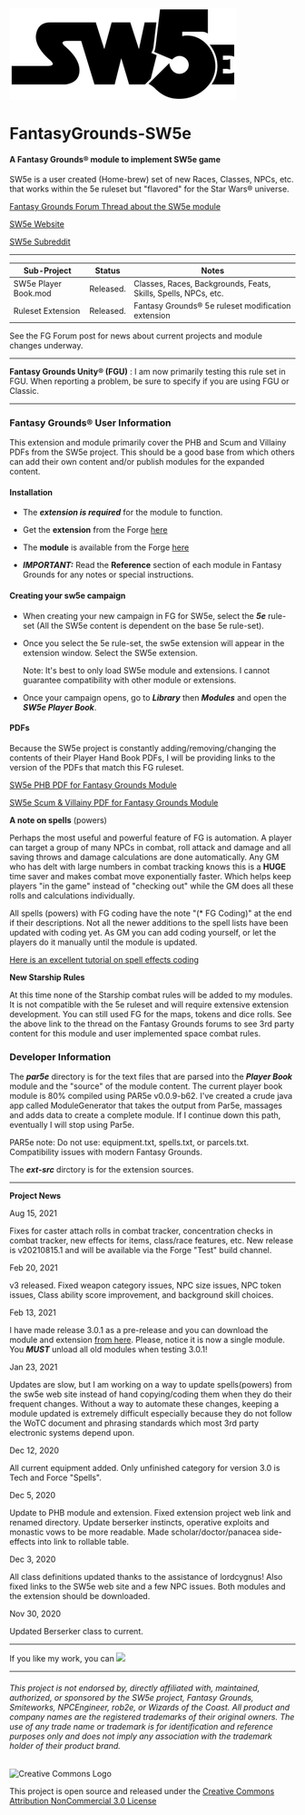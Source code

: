 ![alt text](https://github.com/BeeGrinder/FantasyGrounds-SW5e/blob/master/SW5EBW.png "SW5e")
# FantasyGrounds-SW5e
#### A Fantasy Grounds&reg; module to implement SW5e game

SW5e is a user created (Home-brew) set of new Races, Classes, NPCs, etc. that works within the 5e ruleset but "flavored" for the Star Wars&reg; universe.

[Fantasy Grounds Forum Thread about the SW5e module](https://www.fantasygrounds.com/forums/showthread.php?47628-SW5e-a-star-wars-home-brew-on-the-5e-rule-set)

[SW5e Website](https://sw5e.com/)

[SW5e Subreddit](https://www.reddit.com/r/sw5e/)

---

|Sub-Project | Status | Notes |
| --- | --- | -- |
|SW5e Player Book.mod | Released. | Classes, Races, Backgrounds, Feats, Skills, Spells, NPCs, etc.|
|Ruleset Extension | Released. | Fantasy Grounds&reg; 5e ruleset modification extension |

See the FG Forum post for news about current projects and module changes underway.

---

__Fantasy Grounds Unity&reg; (FGU)__ : I am now primarily testing this rule set in FGU.  When reporting a problem, be sure to specify if you are using FGU or Classic.

---

### Fantasy Grounds&reg; User Information

This extension and module primarily cover the PHB and Scum and Villainy PDFs from the SW5e project.  This should be a good base from which others can add their own content and/or publish modules for the expanded content.

#### Installation

* The *__extension is required__* for the module to function.  

* Get the __extension__ from the Forge [here](https://forge.fantasygrounds.com/shop/items/53/view)

* The __module__ is available from the Forge [here](https://forge.fantasygrounds.com/shop/items/44/view)
 

* __*IMPORTANT:*__ Read the __Reference__ section of each module in Fantasy Grounds for any notes or special instructions.

#### Creating your sw5e campaign

* When creating your new campaign in FG for SW5e, select the *__5e__* rule-set (All the SW5e content is dependent on the base 5e rule-set).
* Once you select the 5e rule-set, the sw5e extension will appear in the extension window.  Select the SW5e extension.

  Note: It's best to only load SW5e module and extensions. I cannot guarantee compatibility with other module or extensions.
* Once your campaign opens, go to *__Library__* then *__Modules__* and open the *__SW5e Player Book__*.

#### PDFs

Because the SW5e project is constantly adding/removing/changing the contents of their Player Hand Book PDFs, 
I will be providing links to the version of the PDFs that match this FG ruleset.

[SW5e PHB PDF for Fantasy Grounds Module](https://mega.nz/file/2IEH1awA#NvlThnx4ZwxsvWNkpcIxXLDn5WfCRVV3hPKKeSsbXaE)

[SW5e Scum & Villainy PDF for Fantasy Grounds Module](https://mega.nz/file/TM8kVYaa#YcHsUUW5fi0CitCX_hQ1cXMLhZpqdKubP_PwCWzLvk4)

__A note on spells__ (powers)

Perhaps the most useful and powerful feature of FG is automation.  A player can target a group of many NPCs in combat, roll attack and damage and all saving throws and damage calculations are done automatically.  Any GM who has delt with large numbers in combat tracking knows this is a __HUGE__ time saver and makes combat move exponentially faster.  Which helps keep players "in the game" instead of "checking out" while the GM does all these rolls and calculations individually.

All spells (powers) with FG coding have the note "(* FG Coding)" at the end if their descriptions.  Not all the newer additions to the spell lists have been updated with coding yet.  As GM you can add coding yourself, or let the players do it manually until the module is updated. 

[Here is an excellent tutorial on spell effects coding](https://fantasygroundsunity.atlassian.net/wiki/spaces/FGCP/pages/996642031/5E+Effects+for+Advanced+Automation)

__New Starship Rules__

At this time none of the Starship combat rules will be added to my modules.  It is not compatible with the 5e ruleset and will require extensive extension development.  You can still used FG for the maps, tokens and dice rolls.  See the above link to the thread on the Fantasy Grounds forums to see 3rd party content for this module and user implemented space combat rules.

### Developer Information

The *__par5e__* directory is for the text files that are parsed into the *__Player Book__* module and the "source" of the module content. The current player book module is 80% compiled using PAR5e v0.0.9-b62.  I've created a crude java app called ModuleGenerator that takes the output from Par5e, massages and adds data to create a complete module.  If I continue down this path, eventually I will stop using Par5e.

PAR5e note: Do not use: equipment.txt, spells.txt, or parcels.txt.  Compatibility issues with modern Fantasy Grounds.

The *__ext-src__* dirctory is for the extension sources.

---

__Project News__

Aug 15, 2021

Fixes for caster attach rolls in combat tracker, concentration checks in combat tracker, new effects for items, class/race features, etc.  New release is v20210815.1 and will be available via the Forge "Test" build channel.

Feb 20, 2021

v3 released.  Fixed weapon category issues, NPC size issues, NPC token issues, Class ability score improvement, and background skill choices.

Feb 13, 2021

I have made release 3.0.1 as a pre-release and you can download the module and extension [from here](https://github.com/BeeGrinder/FantasyGrounds-SW5e/releases/tag/v3.0.1).  Please, notice it is now a single module.  You *__MUST__* unload all old modules when testing 3.0.1!

Jan 23, 2021

Updates are slow, but I am working on a way to update spells(powers) from the sw5e web site instead of hand copying/coding them when they do their frequent changes.  Without a way to automate these changes, keeping a module updated is extremely difficult especially because they do not follow the WoTC document and phrasing standards which most 3rd party electronic systems depend upon.

Dec 12, 2020

All current equipment added.  Only unfinished category for version 3.0 is Tech and Force "Spells".

Dec 5, 2020

Update to PHB module and extension. Fixed extension project web link and renamed directory. Update berserker instincts, operative exploits and monastic vows to be more readable.  Made scholar/doctor/panacea side-effects into link to rollable table.

Dec 3, 2020

All class definitions updated thanks to the assistance of lordcygnus! Also fixed links to the SW5e web site and a few NPC issues.  Both modules and the extension should be downloaded.

Nov 30, 2020

Updated Berserker class to current.

---
If you like my work, you can [<img src="https://cdn.buymeacoffee.com/buttons/v2/default-yellow.png">](https://www.buymeacoffee.com/BeeGrinder)

---
###### This project is not endorsed by, directly affiliated with, maintained, authorized, or sponsored by the SW5e project, Fantasy Grounds, Smiteworks, NPCEngineer, rob2e, or Wizards of the Coast. All product and company names are the registered trademarks of their original owners. The use of any trade name or trademark is for identification and reference purposes only and does not imply any association with the trademark holder of their product brand.
![Creative Commons Logo](https://i.creativecommons.org/l/by-nc/3.0/us/88x31.png)

This project is open source and released under the [Creative Commons Attribution NonCommercial 3.0 License](http://creativecommons.org/licenses/by-nc/3.0/us/)
